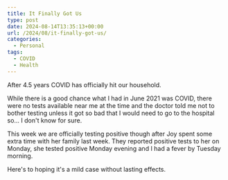 ```yaml
---
title: It Finally Got Us
type: post
date: 2024-08-14T13:35:13+00:00
url: /2024/08/it-finally-got-us/
categories:
  - Personal
tags:
  - COVID
  - Health
---
```


After 4.5 years COVID has officially hit our household.

While there is a good chance what I had in June 2021 was COVID, there were no tests available near me at the time and the doctor told me not to bother testing unless it got so bad that I would need to go to the hospital so... I don't know for sure.

This week we are officially testing positive though after Joy spent some extra time with her family last week. They reported positive tests to her on Monday, she tested positive Monday evening and I had a fever by Tuesday morning.

Here's to hoping it's a mild case without lasting effects.